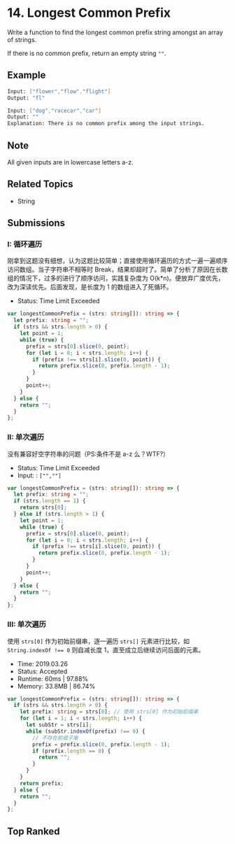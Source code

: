 # 14. Longest Common Prefix

Write a function to find the longest common prefix string amongst an array of strings.

If there is no common prefix, return an empty string `""`.

## Example

```bash
Input: ["flower","flow","flight"]
Output: "fl"
```

```bash
Input: ["dog","racecar","car"]
Output: ""
Explanation: There is no common prefix among the input strings.
```

## Note

All given inputs are in lowercase letters a-z.

## Related Topics

- String

## Submissions

### I: 循环遍历

刚拿到这题没有细想，认为这题比较简单；直接使用循环遍历的方式一遍一遍顺序访问数组。当子字符串不相等时 Break，结果却超时了。简单了分析了原因在长数组的情况下，过多的进行了顺序访问，实践复杂度为 O(k\*n)。便放弃广度优先，改为深读优先。后面发现，是长度为 1 的数组进入了死循环。

- Status: <span class='alert-error'>Time Limit Exceeded</span>

```typescript
var longestCommonPrefix = (strs: string[]): string => {
  let prefix: string = "";
  if (strs && strs.length > 0) {
    let point = 1;
    while (true) {
      prefix = strs[0].slice(0, point);
      for (let i = 0; i < strs.length; i++) {
        if (prefix !== strs[i].slice(0, point)) {
          return prefix.slice(0, prefix.length - 1);
        }
      }
      point++;
    }
  } else {
    return "";
  }
};
```

### II: 单次遍历

没有兼容好空字符串的问题（PS:条件不是 a-z 么？WTF?）

- Status: Time Limit Exceeded
- Input: : `["",""]`

```typescript
var longestCommonPrefix = (strs: string[]): string => {
  let prefix: string = "";
  if (strs.length == 1) {
    return strs[0];
  } else if (strs.length > 1) {
    let point = 1;
    while (true) {
      prefix = strs[0].slice(0, point);
      for (let i = 0; i < strs.length; i++) {
        if (prefix !== strs[i].slice(0, point)) {
          return prefix.slice(0, prefix.length - 1);
        }
      }
      point++;
    }
  } else {
    return "";
  }
};
```

### III: 单次遍历

使用 `strs[0]` 作为初始前缀串，逐一遍历 `strs[]` 元素进行比较，如 `String.indexOf !== 0` 则自减长度 1，直至成立后继续访问后面的元素。

- Time: 2019.03.26
- Status: <span class="alert-suc">Accepted</span>
- Runtime: 60ms | 97.88%
- Memory: 33.8MB | 86.74%

```typescript
var longestCommonPrefix = (strs: string[]): string => {
  if (strs && strs.length > 0) {
    let prefix: string = strs[0]; // 使用 strs[0] 作为初始前缀串
    for (let i = 1; i < strs.length; i++) {
      let subStr = strs[i];
      while (subStr.indexOf(prefix) !== 0) {
        // 不存在前缀子串
        prefix = prefix.slice(0, prefix.length - 1);
        if (prefix.length == 0) {
          return "";
        }
      }
    }
    return prefix;
  } else {
    return "";
  }
};
```

## Top Ranked
